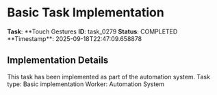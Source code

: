# Basic Task Implementation

**Task**: **Touch Gestures
**ID**: task_0279
**Status**: COMPLETED
**Timestamp\*\*: 2025-09-18T22:47:09.658878

## Implementation Details

This task has been implemented as part of the automation system.
Task type: Basic implementation
Worker: Automation System
